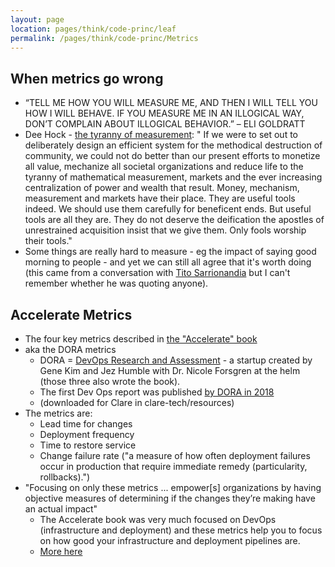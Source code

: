 ```yaml
---
layout: page
location: pages/think/code-princ/leaf
permalink: /pages/think/code-princ/Metrics
---
```


## When metrics go wrong

- “TELL ME HOW YOU WILL MEASURE ME, AND THEN I WILL TELL YOU HOW I WILL BEHAVE. IF YOU MEASURE ME IN AN ILLOGICAL WAY, DON’T COMPLAIN ABOUT ILLOGICAL BEHAVIOR.” – ELI GOLDRATT
- Dee Hock - [the tyranny of measurement](http://www.deewhock.com/essays/community-and-the-non-monetary-exchange-of-value-1): " If we were to set out to deliberately design an efficient system for the methodical destruction of community, we could not do better than our present efforts to monetize all value, mechanize all societal organizations and reduce life to the tyranny of mathematical measurement, markets and the ever increasing centralization of power and wealth that result.  Money, mechanism, measurement and markets have their place.  They are useful tools indeed.  We should use them carefully for beneficent ends.  But useful tools are all they are.  They do not deserve the deification the apostles of unrestrained acquisition insist that we give them.  Only fools worship their tools."
- Some things are really hard to measure - eg the impact of saying good morning to people - and yet we can still all agree that it's worth doing (this came from a conversation with [Tito Sarrionandia](https://twitter.com/rbs_tito) but I can't remember whether he was quoting anyone).

## Accelerate Metrics

- The four key metrics described in [the "Accelerate" book](https://www.amazon.com/Accelerate-Software-Performing-Technology-Organizations-ebook/dp/B07B9F83WM) 
- aka the DORA metrics
    - DORA = [DevOps Research and Assessment](https://www.devops-research.com/research.html) - a startup created by Gene Kim and Jez Humble with Dr. Nicole Forsgren at the helm (those three also wrote the book).
    - The first Dev Ops report was published [by DORA in 2018](https://services.google.com/fh/files/misc/state-of-devops-2018.pdf)
    - (downloaded for Clare in clare-tech/resources)
- The metrics are:
    - Lead time for changes
    - Deployment frequency
    - Time to restore service
    - Change failure rate ("a measure of how often deployment failures occur in production that require immediate remedy (particularity, rollbacks).")
- "Focusing on only these metrics ... empower\[s\] organizations by having objective measures of determining if the changes they’re making have an actual impact"
    - The Accelerate book was very much focused on DevOps (infrastructure and deployment) and these metrics help you to focus on how good your infrastructure and deployment pipelines are.
    - [More here](https://stelligent.com/2018/12/21/measuring-devops-success-with-four-key-metrics/#:~:text=In%20the%20book%20Accelerate%20by,Lead%20time%20for%20changes&text=Time%20to%20restore%20service,Change%20failure%20rate)


